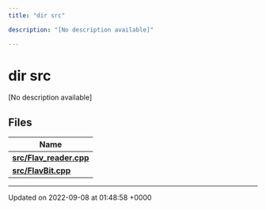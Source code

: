```yaml
---
title: "dir src"

description: "[No description available]"

---
```


# dir src

[No description available]

## Files

| Name           |
| -------------- |
| **[src/Flav_reader.cpp](/documentation/code/files/flav__reader_8cpp/#file-src-flav-reader-cpp)**  |
| **[src/FlavBit.cpp](/documentation/code/files/flavbit_8cpp/#file-src-flavbit-cpp)**  |






-------------------------------

Updated on 2022-09-08 at 01:48:58 +0000
